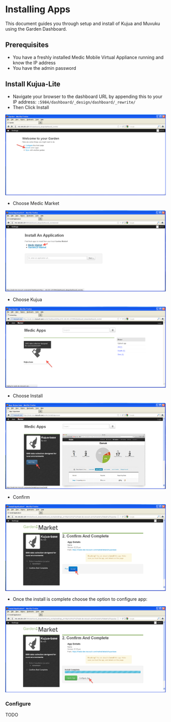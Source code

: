 # Installing Apps

This document guides you through setup and install of Kujua and Muvuku using
the Garden Dashboard. 

## Prerequisites

* You have a freshly installed Medic Mobile Virtual Appliance running and know the IP address
* You have the admin password

## Install Kujua-Lite

* Navigate your browser to the dashboard URL by appending this to your IP
address: `:5984/dashboard/_design/dashboard/_rewrite/`
* Then Click Install

![Install Kujua](img/garden/install_garden_app.png)

* Choose Medic Market

![Choose Medic Market](img/garden/choose_medic_market.png)

* Choose Kujua

![Install Kujua](img/garden/choose_kujua_app.png)

* Choose Install 

![Install Kujua](img/garden/install_kujua.png)

* Confirm

![Confirm Install](img/garden/confirm_install.png)

* Once the install is complete choose the option to configure app:

![Choose configure app](img/garden/install_complete.png)

### Configure

TODO
